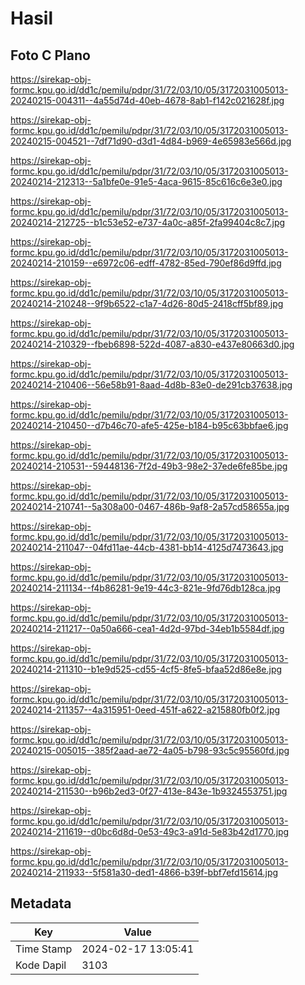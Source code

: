 # Hasil

## Foto C Plano

https://sirekap-obj-formc.kpu.go.id/dd1c/pemilu/pdpr/31/72/03/10/05/3172031005013-20240215-004311--4a55d74d-40eb-4678-8ab1-f142c021628f.jpg

https://sirekap-obj-formc.kpu.go.id/dd1c/pemilu/pdpr/31/72/03/10/05/3172031005013-20240215-004521--7df71d90-d3d1-4d84-b969-4e65983e566d.jpg

https://sirekap-obj-formc.kpu.go.id/dd1c/pemilu/pdpr/31/72/03/10/05/3172031005013-20240214-212313--5a1bfe0e-91e5-4aca-9615-85c616c6e3e0.jpg

https://sirekap-obj-formc.kpu.go.id/dd1c/pemilu/pdpr/31/72/03/10/05/3172031005013-20240214-212725--b1c53e52-e737-4a0c-a85f-2fa99404c8c7.jpg

https://sirekap-obj-formc.kpu.go.id/dd1c/pemilu/pdpr/31/72/03/10/05/3172031005013-20240214-210159--e6972c06-edff-4782-85ed-790ef86d9ffd.jpg

https://sirekap-obj-formc.kpu.go.id/dd1c/pemilu/pdpr/31/72/03/10/05/3172031005013-20240214-210248--9f9b6522-c1a7-4d26-80d5-2418cff5bf89.jpg

https://sirekap-obj-formc.kpu.go.id/dd1c/pemilu/pdpr/31/72/03/10/05/3172031005013-20240214-210329--fbeb6898-522d-4087-a830-e437e80663d0.jpg

https://sirekap-obj-formc.kpu.go.id/dd1c/pemilu/pdpr/31/72/03/10/05/3172031005013-20240214-210406--56e58b91-8aad-4d8b-83e0-de291cb37638.jpg

https://sirekap-obj-formc.kpu.go.id/dd1c/pemilu/pdpr/31/72/03/10/05/3172031005013-20240214-210450--d7b46c70-afe5-425e-b184-b95c63bbfae6.jpg

https://sirekap-obj-formc.kpu.go.id/dd1c/pemilu/pdpr/31/72/03/10/05/3172031005013-20240214-210531--59448136-7f2d-49b3-98e2-37ede6fe85be.jpg

https://sirekap-obj-formc.kpu.go.id/dd1c/pemilu/pdpr/31/72/03/10/05/3172031005013-20240214-210741--5a308a00-0467-486b-9af8-2a57cd58655a.jpg

https://sirekap-obj-formc.kpu.go.id/dd1c/pemilu/pdpr/31/72/03/10/05/3172031005013-20240214-211047--04fd11ae-44cb-4381-bb14-4125d7473643.jpg

https://sirekap-obj-formc.kpu.go.id/dd1c/pemilu/pdpr/31/72/03/10/05/3172031005013-20240214-211134--f4b86281-9e19-44c3-821e-9fd76db128ca.jpg

https://sirekap-obj-formc.kpu.go.id/dd1c/pemilu/pdpr/31/72/03/10/05/3172031005013-20240214-211217--0a50a666-cea1-4d2d-97bd-34eb1b5584df.jpg

https://sirekap-obj-formc.kpu.go.id/dd1c/pemilu/pdpr/31/72/03/10/05/3172031005013-20240214-211310--b1e9d525-cd55-4cf5-8fe5-bfaa52d86e8e.jpg

https://sirekap-obj-formc.kpu.go.id/dd1c/pemilu/pdpr/31/72/03/10/05/3172031005013-20240214-211357--4a315951-0eed-451f-a622-a215880fb0f2.jpg

https://sirekap-obj-formc.kpu.go.id/dd1c/pemilu/pdpr/31/72/03/10/05/3172031005013-20240215-005015--385f2aad-ae72-4a05-b798-93c5c95560fd.jpg

https://sirekap-obj-formc.kpu.go.id/dd1c/pemilu/pdpr/31/72/03/10/05/3172031005013-20240214-211530--b96b2ed3-0f27-413e-843e-1b9324553751.jpg

https://sirekap-obj-formc.kpu.go.id/dd1c/pemilu/pdpr/31/72/03/10/05/3172031005013-20240214-211619--d0bc6d8d-0e53-49c3-a91d-5e83b42d1770.jpg

https://sirekap-obj-formc.kpu.go.id/dd1c/pemilu/pdpr/31/72/03/10/05/3172031005013-20240214-211933--5f581a30-ded1-4866-b39f-bbf7efd15614.jpg


## Metadata

| Key        | Value               |
| ---------- | ------------------- |
| Time Stamp | 2024-02-17 13:05:41 |
| Kode Dapil | 3103                |




